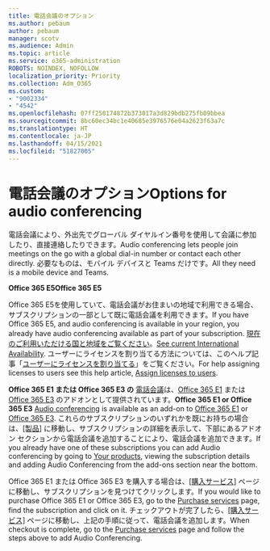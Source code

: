 ```yaml
---
title: 電話会議のオプション
ms.author: pebaum
author: pebaum
manager: scotv
ms.audience: Admin
ms.topic: article
ms.service: o365-administration
ROBOTS: NOINDEX, NOFOLLOW
localization_priority: Priority
ms.collection: Adm_O365
ms.custom:
- "9002334"
- "4542"
ms.openlocfilehash: 07ff250174872b373017a3d829bdb275fb09bbea
ms.sourcegitcommit: 8bc60ec34bc1e40685e3976576e04a2623f63a7c
ms.translationtype: HT
ms.contentlocale: ja-JP
ms.lasthandoff: 04/15/2021
ms.locfileid: "51827005"
---
```

# <a name="options-for-audio-conferencing"></a><span data-ttu-id="17966-102">電話会議のオプション</span><span class="sxs-lookup"><span data-stu-id="17966-102">Options for audio conferencing</span></span>

<span data-ttu-id="17966-103">電話会議により、外出先でグローバル ダイヤルイン番号を使用して会議に参加したり、直接連絡したりできます。</span><span class="sxs-lookup"><span data-stu-id="17966-103">Audio conferencing lets people join meetings on the go with a global dial-in number or contact each other directly.</span></span> <span data-ttu-id="17966-104">必要なものは、モバイル デバイスと Teams だけです。</span><span class="sxs-lookup"><span data-stu-id="17966-104">All they need is a mobile device and Teams.</span></span>

<span data-ttu-id="17966-105">**Office 365 E5**</span><span class="sxs-lookup"><span data-stu-id="17966-105">**Office 365 E5**</span></span>

<span data-ttu-id="17966-106">Office 365 E5を使用していて、電話会議がお住まいの地域で利用できる場合、サブスクリプションの一部として既に電話会議を利用できます。</span><span class="sxs-lookup"><span data-stu-id="17966-106">If you have Office 365 E5, and audio conferencing is available in your region, you already have audio conferencing available as part of your subscription.</span></span> <span data-ttu-id="17966-107">[現在のご利用いただける国と地域をご覧ください](https://go.microsoft.com/fwlink/p/?LinkID=839556)。</span><span class="sxs-lookup"><span data-stu-id="17966-107">[See current International Availability](https://go.microsoft.com/fwlink/p/?LinkID=839556).</span></span> <span data-ttu-id="17966-108">ユーザーにライセンスを割り当てる方法については、このヘルプ記事「[ユーザーにライセンスを割り当てる](https://docs.microsoft.com/microsoft-365/admin/manage/assign-licenses-to-users)」をご覧ください。</span><span class="sxs-lookup"><span data-stu-id="17966-108">For help assigning licenses to users see this help article, [Assign licenses to users](https://docs.microsoft.com/microsoft-365/admin/manage/assign-licenses-to-users).</span></span>

<span data-ttu-id="17966-109">**Office 365 E1 または Office 365 E3 の**
[電話会議](https://docs.microsoft.com/microsoftteams/audio-conferencing-in-office-365)は、[Office 365 E1](https://www.microsoft.com/microsoft-365/business/office-365-enterprise-e1-business-software) または [Office 365 E3](https://www.microsoft.com/microsoft-365/business/office-365-enterprise-e3-business-software) のアドオンとして提供されています。</span><span class="sxs-lookup"><span data-stu-id="17966-109">**Office 365 E1 or Office 365 E3**
[Audio conferencing](https://docs.microsoft.com/microsoftteams/audio-conferencing-in-office-365) is available as an add-on to [Office 365 E1](https://www.microsoft.com/microsoft-365/business/office-365-enterprise-e1-business-software) or [Office 365 E3](https://www.microsoft.com/microsoft-365/business/office-365-enterprise-e3-business-software).</span></span>  <span data-ttu-id="17966-110">これらのサブスクリプションのいずれかを既にお持ちの場合は、[[製品]](https://go.microsoft.com/fwlink/p/?linkid=842054) に移動し、サブスクリプションの詳細を表示して、下部にあるアドオン セクションから電話会議を追加することにより、電話会議を追加できます。</span><span class="sxs-lookup"><span data-stu-id="17966-110">If you already have one of these subscriptions you can add Audio conferencing by going to [Your products](https://go.microsoft.com/fwlink/p/?linkid=842054), viewing the subscription details and adding Audio Conferencing from the add-ons section near the bottom.</span></span>

<span data-ttu-id="17966-111">Office 365 E1 または Office 365 E3 を購入する場合は、[[購入サービス]](https://go.microsoft.com/fwlink/p/?linkid=868433) ページに移動し、サブスクリプションを見つけてクリックします。</span><span class="sxs-lookup"><span data-stu-id="17966-111">If you would like to purchase Office 365 E1 or Office 365 E3, go to the [Purchase services](https://go.microsoft.com/fwlink/p/?linkid=868433) page, find the subscription and click on it.</span></span>  <span data-ttu-id="17966-112">チェックアウトが完了したら、[[購入サービス]](https://go.microsoft.com/fwlink/p/?linkid=868433) ページに移動し、上記の手順に従って、電話会議を追加します。</span><span class="sxs-lookup"><span data-stu-id="17966-112">When checkout is complete, go to the [Purchase services](https://go.microsoft.com/fwlink/p/?linkid=868433) page and follow the steps above to add Audio Conferencing.</span></span>
